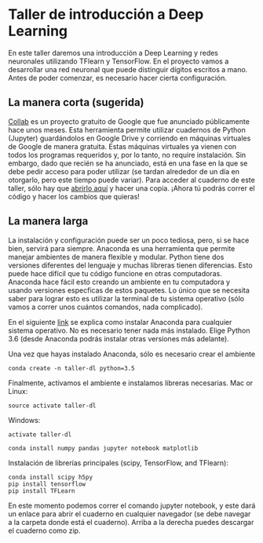 # Taller de introducción a Deep Learning

En este taller daremos una introducción a Deep Learning y redes neuronales utilizando TFlearn y TensorFlow. En el proyecto vamos a desarrollar una red neuronal que puede distinguir dígitos escritos a mano. Antes de poder comenzar, es necesario hacer cierta configuración.

## La manera corta (sugerida)

[Collab](https://colab.research.google.com/notebook) es un proyecto gratuito de Google que fue anunciado públicamente hace unos meses. Esta herramienta permite utilizar cuadernos de Python (Jupyter) guardándolos en Google Drive y corriendo en máquinas virtuales de Google de manera gratuita. Estas máquinas virtuales ya vienen con todos los programas requeridos y, por lo tanto, no require instalación. Sin embargo, dado que recién se ha anunciado, está en una fase en la que se debe pedir acceso para poder utilizar (se tardan alrededor de un día en otorgarlo, pero este tiempo puede variar). Para acceder al cuaderno de este taller, sólo hay que [abrirlo aquí](https://colab.research.google.com/notebook#fileId=1LM8-LIvp2ZS4Q_4EasayHYPijTKRbuKD) y hacer una copia. ¡Ahora tú podrás correr el código y hacer los cambios que quieras!

## La manera larga 

La instalación y configuración puede ser un poco tediosa, pero, si se hace bien, servirá para siempre. Anaconda es una herramienta que permite manejar ambientes de manera flexible y modular. Python tiene dos versiones diferentes del lenguaje y muchas libreras tienen diferencias. Esto puede hace difícil que tu código funcione en otras computadoras. Anaconda hace fácil esto creando un ambiente en tu computadora y usando versiones especficas de estos paquetes. Lo único que se necesita saber para lograr esto es utilizar la terminal de tu sistema operativo (sólo vamos a correr unos cuántos comandos, nada complicado).

En el siguiente [link](https://www.continuum.io/downloads) se explica como instalar Anaconda para cualquier sistema operativo. No es necesario tener nada más instalado. Elige Python 3.6 (desde Anaconda podrás instalar otras versiones más adelante).

Una vez que hayas instalado Anaconda, sólo es necesario crear el ambiente

```
conda create -n taller-dl python=3.5
``` 

Finalmente, activamos el ambiente e instalamos libreras necesarias.
Mac or Linux: 

```source activate taller-dl```

Windows: 

```activate taller-dl```

```
conda install numpy pandas jupyter notebook matplotlib
```

Instalación de librerías principales (scipy, TensorFlow, and TFlearn):

```
conda install scipy h5py
pip install tensorflow
pip install TFLearn
```

En este momento podemos correr el comando jupyter notebook, y este dará un enlace para abrir el cuaderno en cualquier navegador (se debe navegar a la carpeta donde está el cuaderno). Arriba a la derecha puedes descargar el cuaderno como zip.
